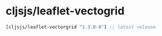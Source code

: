 # cljsjs/leaflet-vectogrid

[](dependency)
```clojure
[cljsjs/leaflet-vectorgrid "1.3.0-0"] ;; latest release
```
[](/dependency)
